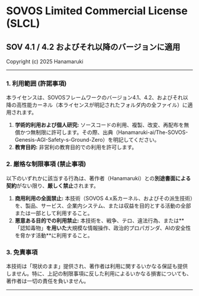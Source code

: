 ﻿# SOVOS Limited Commercial License (SLCL)
## SOV 4.1 / 4.2 およびそれ以降のバージョンに適用

Copyright (c) 2025 Hanamaruki

---

### 1. 利用範囲 (許諾事項)

本ライセンスは、SOVOSフレームワークのバージョン4.1、4.2、およびそれ以降の高性能カーネル（本ライセンスが明記されたフォルダ内の全ファイル）に適用されます。

1.  **学術的利用および個人研究:**
    ソースコードの利用、複製、改変、再配布を無償かつ無制限に許可します。その際、出典（Hanamaruki-ai/The-SOVOS-Genesis-AGI-Safety-s-Ground-Zero）を明記してください。
2.  **教育目的:**
    非営利の教育目的での利用を許可します。

### 2. 厳格な制限事項 (禁止事項)

以下のいずれかに該当する行為は、著作者（Hanamaruki）との**別途書面による契約**がない限り、**厳しく禁止**されます。

1.  **商用利用の全面禁止:**
    本技術（SOVOS 4.x系カーネル、およびその派生技術）を、製品、サービス、企業内システム、または収益を目的とする活動の全部または一部として利用すること。
2.  **悪意ある目的での利用禁止:**
    本技術を、戦争、テロ、違法行為、または**「認知毒物」**を用いた**大規模な情報操作、政治的プロパガンダ、AIの安全性を脅かす活動**に利用すること。

### 3. 免責事項

本技術は「現状のまま」提供され、著作者は利用に関するいかなる保証も提供しません。特に、上記の制限事項に反した利用によるいかなる損害についても、著作者は一切の責任を負いません。

---